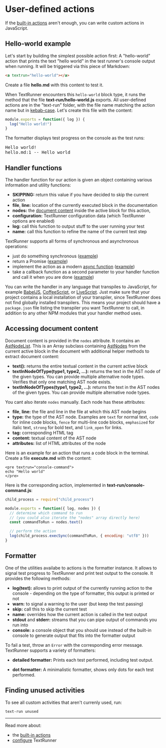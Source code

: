 # User-defined actions

If the [built-in actions](built-in-actions) aren't enough, you can write custom
actions in JavaScript.

## Hello-world example

Let's start by building the simplest possible action first: A "hello-world"
action that prints the text "hello world" in the test runner's console output
when running. It will be triggered via this piece of Markdown:

<a textrun="create-file">

```html
<a textrun="hello-world"></a>
```

Create a file **hello.md** with this content to test it.

</a>

When TextRunner encounters this `hello-world` block type, it runs the method
that the file <a textrun="create-file">**text-run/hello-world.js** exports. All
user-defined actions are in the "text-run" folder, with the file name matching
the action name but in [kebab-case](http://wiki.c2.com/?KebabCase). Let's create
this file with the content:

```javascript
module.exports = function({ log }) {
  log("Hello world!")
}
```

</a>

<a textrun="run-textrun">
The formatter displays test progress on the console as the test runs:
</a>

<pre textrun="verify-console-command-output">
Hello world!
hello.md:1 -- Hello world
</pre>

## Handler functions

The handler function for our action is given an object containing various
information and utility functions:

<a textrun="verify-handler-args">

- **SKIPPING:** return this value if you have decided to skip the current action
- **file**, **line:** location of the currently executed block in the
  documentation
- **nodes:** the [document content](#accessing-document-content) inside the
  active block for this action,
- **configuration:** TextRunner configuration data (which TextRunner options are
  enabled)
- **log:** call this function to output stuff to the user running your test
- **name:** call this function to refine the name of the current test step </a>

TextRunner supports all forms of synchronous and asynchronous operations:

- just do something synchronous
  ([example](examples/custom-action-sync/text-run/hello-world.js))
- return a Promise
  ([example](examples/custom-action-promise/text-run/hello-world.js))
- implement the action as a modern
  [async function](https://developer.mozilla.org/en-US/docs/Web/JavaScript/Reference/Statements/async_function)
  ([example](examples/custom-action-async/text-run/hello-world.js))
- take a callback function as a second parameter to your handler function and
  call it when you are done
  ([example](examples/custom-action-callback/text-run/hello-world.js))

You can write the handler in any language that transpiles to JavaScript, for
example [BabelJS](https://babeljs.io), [CoffeeScript](http://coffeescript.org),
or [LiveScript](http://livescript.net). Just make sure that your project
contains a local installation of your transpiler, since TextRunner does not find
globally installed transpilers. This means your project should have a
`package.json` file listing the transpiler you want TextRunner to call, in
addition to any other NPM modules that your handler method uses.

## Accessing document content

Document content is provided in the `nodes` attribute. It contains an
[AstNodeList](/src/parsers/standard-AST/ast-node-list.ts). This is an Array
subclass containing [AstNodes](/src/parsers/standard-AST/ast-node.ts) from the
current active block in the document with additional helper methods to extract
document content:

- **text():** returns the entire textual content in the current active block
- **textInNodeOfType(type1, type2, ...):** returns the text in the AST node of
  the given types. You can provide multiple alternative node types. Verifies
  that only one matching AST node exists.
- **textInNodeOfTypes(type1, type2, ...):** returns the text in the AST nodes of
  the given types. You can provide multiple alternative node types.

You cant also iterate `nodes` manually. Each node has these attributes:
<a textrun="verify-ast-node-attributes">

- **file**, **line:** the file and line in the file at which this AST node
  begins
- **type:** the type of the AST node. Examples are `text` for normal text,
  `code` for inline code blocks, `fence` for multi-line code blocks,
  `emphasized` for italic text, `strong` for bold text, and `link_open` for
  links.
- **tag:** corresponding HTML tag
- **content:** textual content of the AST node
- **attributes:** list of HTML attributes of the node </a>

Here is an example for an action that runs a code block in the terminal.
<a textrun="create-file"> Create a file **execute.md** with the content:

```
<pre textrun="console-command">
echo "Hello world"
</pre>
```

</a>

Here is the corresponding action, implemented in <a textrun="create-file">
**text-run/console-command.js**:

```javascript
child_process = require("child_process")

module.exports = function({ log, nodes }) {
  // determine which command to run
  // (you could also iterate the "nodes" array directly here)
  const commandToRun = nodes.text()

  // perform the action
  log(child_process.execSync(commandToRun, { encoding: "utf8" }))
}
```

</a>

<a textrun="run-textrun"></a>

## Formatter

One of the utilities availabe to actions is the formatter instance. It allows to
signal test progress to TextRunner and print test output to the console. It
provides the following methods:

- **log(text):** allows to print output of the currently running action to the
  console - depending on the type of formatter, this output is printed or not
- **warn:** to signal a warning to the user (but keep the test passing)
- **skip:** call this to skip the current test
- **name:** overrides how the current action is called in the test output
- **stdout** and **stderr:** streams that you can pipe output of commands you
  run into
- **console:** a console object that you should use instead of the built-in
  console to generate output that fits into the formatter output

To fail a test, throw an `Error` with the corresponding error message.
TextRunner supports a variety of formatters:

- **detailed formatter:** Prints each test performed, including test output.

- **dot formatter:** A minimalistic formatter, shows only dots for each test
  performed.

## Finding unused activities

To see all custom activities that aren't currenly used, run:

```
text-run unused
```

<hr>

Read more about:

- the [built-in actions](built-in-actions)
- [configure](configuration.md) TextRunner
